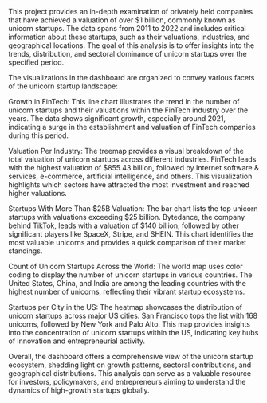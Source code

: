 This project provides an in-depth examination of privately held companies that have achieved a valuation of over $1 billion, commonly known as unicorn startups. The data spans from 2011 to 2022 and includes critical information about these startups, such as their valuations, industries, and geographical locations. The goal of this analysis is to offer insights into the trends, distribution, and sectoral dominance of unicorn startups over the specified period.

The visualizations in the dashboard are organized to convey various facets of the unicorn startup landscape:

Growth in FinTech: This line chart illustrates the trend in the number of unicorn startups and their valuations within the FinTech industry over the years. The data shows significant growth, especially around 2021, indicating a surge in the establishment and valuation of FinTech companies during this period.

Valuation Per Industry: The treemap provides a visual breakdown of the total valuation of unicorn startups across different industries. FinTech leads with the highest valuation of $855.43 billion, followed by Internet software & services, e-commerce, artificial intelligence, and others. This visualization highlights which sectors have attracted the most investment and reached higher valuations.

Startups With More Than $25B Valuation: The bar chart lists the top unicorn startups with valuations exceeding $25 billion. Bytedance, the company behind TikTok, leads with a valuation of $140 billion, followed by other significant players like SpaceX, Stripe, and SHEIN. This chart identifies the most valuable unicorns and provides a quick comparison of their market standings.

Count of Unicorn Startups Across the World: The world map uses color coding to display the number of unicorn startups in various countries. The United States, China, and India are among the leading countries with the highest number of unicorns, reflecting their vibrant startup ecosystems.

Startups per City in the US: The heatmap showcases the distribution of unicorn startups across major US cities. San Francisco tops the list with 168 unicorns, followed by New York and Palo Alto. This map provides insights into the concentration of unicorn startups within the US, indicating key hubs of innovation and entrepreneurial activity.

Overall, the dashboard offers a comprehensive view of the unicorn startup ecosystem, shedding light on growth patterns, sectoral contributions, and geographical distributions. This analysis can serve as a valuable resource for investors, policymakers, and entrepreneurs aiming to understand the dynamics of high-growth startups globally.
